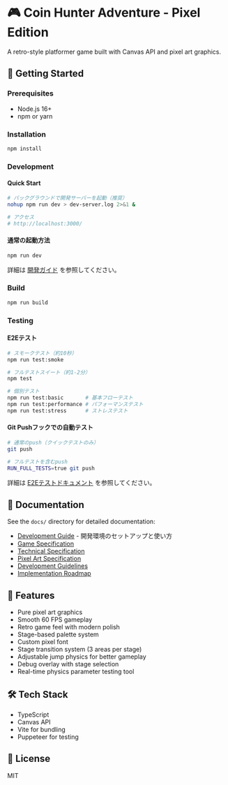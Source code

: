 # 🎮 Coin Hunter Adventure - Pixel Edition

A retro-style platformer game built with Canvas API and pixel art graphics.

## 🚀 Getting Started

### Prerequisites
- Node.js 16+
- npm or yarn

### Installation
```bash
npm install
```

### Development

#### Quick Start
```bash
# バックグラウンドで開発サーバーを起動（推奨）
nohup npm run dev > dev-server.log 2>&1 &

# アクセス
# http://localhost:3000/
```

#### 通常の起動方法
```bash
npm run dev
```

詳細は [開発ガイド](docs/DEVELOPMENT_GUIDE.md) を参照してください。

### Build
```bash
npm run build
```

### Testing

#### E2Eテスト
```bash
# スモークテスト（約10秒）
npm run test:smoke

# フルテストスイート（約1-2分）
npm test

# 個別テスト
npm run test:basic       # 基本フローテスト
npm run test:performance # パフォーマンステスト
npm run test:stress      # ストレステスト
```

#### Git Pushフックでの自動テスト
```bash
# 通常のpush（クイックテストのみ）
git push

# フルテストを含むpush
RUN_FULL_TESTS=true git push
```

詳細は [E2Eテストドキュメント](tests/e2e/README.md) を参照してください。

## 📖 Documentation

See the `docs/` directory for detailed documentation:
- [Development Guide](docs/DEVELOPMENT_GUIDE.md) - 開発環境のセットアップと使い方
- [Game Specification](docs/GAME_SPECIFICATION.md)
- [Technical Specification](docs/TECHNICAL_SPECIFICATION.md)
- [Pixel Art Specification](docs/PIXEL_ART_SPECIFICATION.md)
- [Development Guidelines](docs/DEVELOPMENT_GUIDELINES.md)
- [Implementation Roadmap](docs/IMPLEMENTATION_ROADMAP.md)

## 🎨 Features
- Pure pixel art graphics
- Smooth 60 FPS gameplay
- Retro game feel with modern polish
- Stage-based palette system
- Custom pixel font
- Stage transition system (3 areas per stage)
- Adjustable jump physics for better gameplay
- Debug overlay with stage selection
- Real-time physics parameter testing tool

## 🛠️ Tech Stack
- TypeScript
- Canvas API
- Vite for bundling
- Puppeteer for testing

## 📄 License
MIT